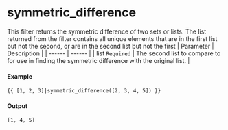 # symmetric_difference
This filter returns the symmetric difference of two sets or lists. The list returned from the filter contains all unique elements that are in the first list but not the second, or are in the second list but not the first
| Parameter | Description | 
|  ------  |  ------  | 
| list `Required` | The second list to compare to for use in finding the symmetric difference with the original list. | 


#### Example
```jinja2
{{ [1, 2, 3]|symmetric_difference([2, 3, 4, 5]) }}
```

#### Output
```jinja2
[1, 4, 5]
```

